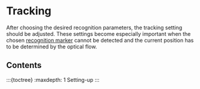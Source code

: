 # Tracking

After choosing the desired recognition parameters, the
tracking setting should be adjusted. These settings 
become especially important when the chosen
[recognition marker](/recognition/recognition.md) 
cannot be detected and the current position has to be 
determined by the optical flow.

## Contents

:::{toctree}
:maxdepth: 1
Setting-up
:::